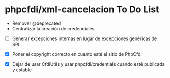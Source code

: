 # phpcfdi/xml-cancelacion To Do List

- Remover @deprecated
- Centralizar la creación de credenciales

- [ ] Generar excepciones internas en lugar de excepciones genéricas de SPL.

- [X] Poner el copyright correcto en cuanto esté el sitio de PhpCfdi
- [X] Dejar de usar CfdiUtils y usar phpcfdi/credentials cuando esté publicada y estable
